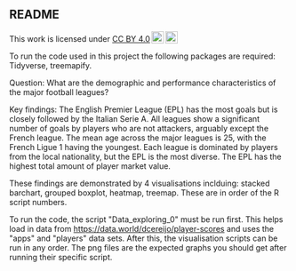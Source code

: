 ## README

<p xmlns:cc="http://creativecommons.org/ns#" >This work is licensed under <a href="https://creativecommons.org/licenses/by/4.0/?ref=chooser-v1" target="_blank" rel="license noopener noreferrer" style="display:inline-block;">CC BY 4.0<img style="height:22px!important;margin-left:3px;vertical-align:text-bottom;" src="https://mirrors.creativecommons.org/presskit/icons/cc.svg?ref=chooser-v1" alt=""><img style="height:22px!important;margin-left:3px;vertical-align:text-bottom;" src="https://mirrors.creativecommons.org/presskit/icons/by.svg?ref=chooser-v1" alt=""></a></p>

To run the code used in this project the following packages are required: Tidyverse, treemapify.

Question: What are the demographic and performance characteristics of the major football leagues?

Key findings: The English Premier League (EPL) has the most goals but is closely followed by the Italian Serie A. All leagues show a significant number of goals by players who are not attackers, arguably except the French league. The mean age across the major leagues is 25, with the French Ligue 1 having the youngest. Each league is dominated by players from the local nationality, but the EPL is the most diverse. The EPL has the highest total amount of player market value.

These findings are demonstrated by 4 visualisations inclduing: stacked barchart, grouped boxplot, heatmap, treemap. These are in order of the R script numbers.

To run the code, the script "Data_exploring_0" must be run first. This helps load in data from https://data.world/dcereijo/player-scores and uses the "apps" and "players" data sets. After this, the visualisation scripts can be run in any order. The png files are the expected graphs you should get after running their specific script. 
